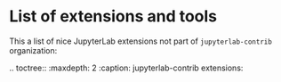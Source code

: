 # List of extensions and tools

This a list of nice JupyterLab extensions not part of ``jupyterlab-contrib`` organization:

.. toctree::
   :maxdepth: 2
   :caption: jupyterlab-contrib extensions:
